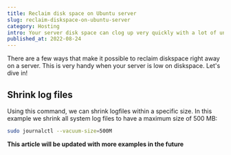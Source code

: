 ```yaml
---
title: Reclaim disk space on Ubuntu server
slug: reclaim-diskspace-on-ubuntu-server
category: Hosting
intro: Your server disk space can clog up very quickly with a lot of unneeded files. Let's find out how to reclaim your precious disk space back.
published_at: 2022-08-24
---
```


There are a few ways that make it possible to reclaim diskspace right away on a server. This is very handy when your server is low on diskspace. Let's dive in!

## Shrink log files

Using this command, we can shrink logfiles within a specific size. In this example we shrink all system log files to have a maximum size of 500 MB:

```bash
sudo journalctl --vacuum-size=500M
```

**This article will be updated with more examples in the future**
